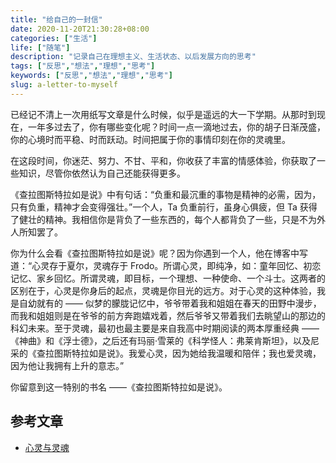 ```yaml
---
title: "给自己的一封信"
date: 2020-11-20T21:30:28+08:00
categories: ["生活"]
life: ["随笔"]
description: "记录自己在理想主义、生活状态、以后发展方向的思考"
tags: ["反思","想法","理想","思考"]
keywords: ["反思","想法","理想","思考"]
slug: a-letter-to-myself
---
```



已经记不清上一次用纸写文章是什么时候，似乎是遥远的大一下学期。从那时到现在，一年多过去了，你有哪些变化呢？时间一点一滴地过去，你的胡子日渐茂盛，你的心境时而平稳、时而跃动。时间把属于你的事情印刻在你的灵魂里。

在这段时间，你迷茫、努力、不甘、平和，你收获了丰富的情感体验，你获取了一些知识，尽管你依然认为自己还能获得更多。

《查拉图斯特拉如是说》中有句话：“负重和最沉重的事物是精神的必需，因为，只有负重，精神才会变得强壮。”一个人，Ta 负重前行，虽身心俱疲，但 Ta 获得了健壮的精神。我相信你是背负了一些东西的，每个人都背负了一些，只是不为外人所知罢了。

你为什么会看《查拉图斯特拉如是说》呢？因为你遇到一个人，他在博客中写道：“心灵存于夏尔，灵魂存于 Frodo。所谓心灵，即纯净，如：童年回忆、初恋记忆、家乡回忆。所谓灵魂，即目标，一个理想、一种使命、一个斗士。这两者的区别在于，心灵是你身后的起点，灵魂是你目光的远方。对于心灵的这种体验，我是自幼就有的 —— 似梦的朦胧记忆中，爷爷带着我和姐姐在春天的田野中漫步，而我和姐姐则是在爷爷的前方奔跑嬉戏着，然后爷爷又带着我们去眺望山的那边的科幻未来。至于灵魂，最初也最主要是来自我高中时期阅读的两本厚重经典 ——《神曲》和《浮士德》，之后还有玛丽·雪莱的《科学怪人：弗莱肯斯坦》，以及尼采的《查拉图斯特拉如是说》。我爱心灵，因为她给我温暖和陪伴；我也爱灵魂，因为他让我拥有上升的意志。”

你留意到这一特别的书名 ——《查拉图斯特拉如是说》。

## 参考文章

- [心灵与灵魂](https://io-oi.me/life/heart-and-spirit/)
